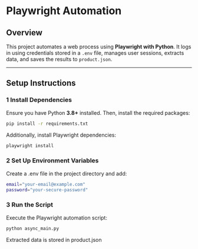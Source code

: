 
# Playwright Automation

## Overview
This project automates a web process using **Playwright with Python**. It logs in using credentials stored in a `.env` file, manages user sessions, extracts data, and saves the results to `product.json`.

---

##  Setup Instructions

### 1 Install Dependencies
Ensure you have Python **3.8+** installed. Then, install the required packages:
```bash
pip install -r requirements.txt
```
Additionally, install Playwright dependencies:
```bash
playwright install
```
### 2 Set Up Environment Variables
Create a .env file in the project directory and add:
```bash
email="your-email@example.com"
password="your-secure-password"
```
### 3 Run the Script
Execute the Playwright automation script:
```bash
python async_main.py
```
Extracted data is stored in product.json

